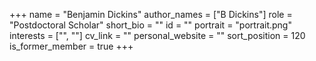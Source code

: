 +++
name = "Benjamin Dickins"
author_names = ["B Dickins"]
role = "Postdoctoral Scholar"
short_bio = ""
id = ""
portrait = "portrait.png"
interests = ["", ""]
cv_link = ""
personal_website = ""
sort_position = 120
is_former_member = true
+++

